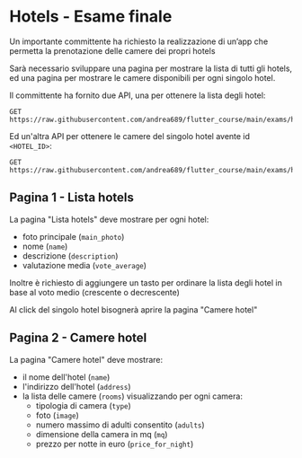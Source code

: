 # Hotels - Esame finale

Un importante committente ha richiesto la realizzazione di un’app che permetta la prenotazione delle camere dei propri hotels

Sarà necessario sviluppare una pagina per mostrare la lista di tutti gli hotels, ed una pagina per mostrare le camere disponibili per ogni singolo hotel.

Il committente ha fornito due API, una per ottenere la lista degli hotel:

```
GET https://raw.githubusercontent.com/andrea689/flutter_course/main/exams/hotels/hotels
```

Ed un'altra API per ottenere le camere del singolo hotel avente id `<HOTEL_ID>`:

```
GET https://raw.githubusercontent.com/andrea689/flutter_course/main/exams/hotels/hotel_details/<HOTEL_ID>
```

## Pagina 1 - Lista hotels

La pagina "Lista hotels" deve mostrare per ogni hotel:

- foto principale (`main_photo`)
- nome (`name`)
- descrizione (`description`)
- valutazione media (`vote_average`)

Inoltre è richiesto di aggiungere un tasto per ordinare la lista degli hotel in base al voto medio (crescente o decrescente)

Al click del singolo hotel bisognerà aprire la pagina "Camere hotel"

## Pagina 2 - Camere hotel

La pagina "Camere hotel" deve mostrare:

- il nome dell'hotel (`name`)
- l'indirizzo dell'hotel (`address`)
- la lista delle camere (`rooms`) visualizzando per ogni camera:
  - tipologia di camera (`type`)
  - foto (`image`)
  - numero massimo di adulti consentito (`adults`)
  - dimensione della camera in mq (`mq`)
  - prezzo per notte in euro (`price_for_night`)
